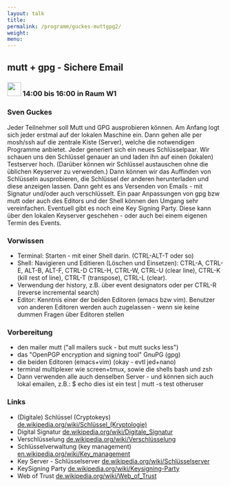 ```yaml
---
layout: talk
title:
permalink: /programm/guckes-muttgpg2/
weight: 
menu:
---
```

## mutt&nbsp;+&nbsp;gpg&nbsp;-&nbsp;Sichere&nbsp;Email

### <img height = "32" src="../../images/workshop.svg"> 14:00 bis 16:00 in Raum W1

### Sven&nbsp;Guckes

Jeder Teilnehmer soll Mutt und GPG ausprobieren können.
Am Anfang logt sich jeder erstmal auf der lokalen Maschine ein.
Dann gehen alle per mosh/ssh auf die zentrale Kiste (Server), welche die notwendigen Programme anbietet.
Jeder generiert sich ein neues Schlüsselpaar.
Wir schauen uns den Schlüssel genauer an und laden ihn auf einen (lokalen) Testserver hoch.
(Darüber können wir Schlüssel austauschen ohne die üblichen Keyserver zu verwenden.)
Dann können wir das Auffinden von Schlüsseln ausprobieren, die Schlüssel der anderen herunterladen und diese anzeigen lassen.
Dann geht es ans Versenden von Emails - mit Signatur und/oder auch verschlüsselt.
Ein paar Anpassungen von gpg bzw mutt oder auch des Editors und der Shell können den Umgang sehr vereinfachen.
Eventuell gibt es noch eine Key Signing Party.
Diese kann über den lokalen Keyserver geschehen - oder auch bei einem eigenen Termin des Events.

### Vorwissen

- Terminal: Starten - mit einer Shell darin. (CTRL-ALT-T oder so)
- Shell: Navigieren und Editieren (Löschen und Einsetzen): CTRL-A, CTRL-E, ALT-B, ALT-F, CTRL-D CTRL-H, CTRL-W, CTRL-U (clear line), CTRL-K (kill rest of line), CTRL-T (transpose), CTRL-L (clear).
- Verwendung der history, z.B. über event designators oder per CTRL-R (reverse incremental search)
- Editor: Kenntnis einer der beiden Editoren (emacs bzw vim). Benutzer von anderen Editoren werden auch zugelassen - wenn sie keine dummen Fragen über Editoren stellen

### Vorbereitung

- den mailer mutt ("all mailers suck - but mutt sucks less")
- das "OpenPGP encryption and signing tool" GnuPG (gpg)
- die beiden Editoren (emacs+vim) (okay - evtl jed+nano)
- terminal multiplexer wie screen+tmux, sowie die shells bash und zsh
- Dann verwenden alle auch denselben Server - und können sich auch lokal emailen, z.B.:
  $ echo dies ist ein test | mutt -s test otheruser

### Links

- (Digitale) Schlüssel (Cryptokeys) <a href="http://de.wikipedia.org/wiki/Schl%C3%BCssel_(Kryptologie)" target="_blank">de.wikipedia.org/wiki/Schlüssel_(Kryptologie)</a>
- Digital Signatur <a href="http://de.wikipedia.org/wiki/Digitale_Signatur" target="_blank">de.wikipedia.org/wiki/Digitale_Signatur</a>
- Verschlüsselung <a href="http://de.wikipedia.org/wiki/Verschl%C3%BCsselung" target="_blank">de.wikipedia.org/wiki/Verschlüsselung</a>
- Schlüsselverwaltung (key management) <a href="http://en.wikipedia.org/wiki/Key_management" target="_blank">en.wikipedia.org/wiki/Key_management</a>
- Key Server - Schlüsselserver <a href="http://de.wikipedia.org/wiki/Schl%C3%BCsselserver" target="_blank">de.wikipedia.org/wiki/Schlüsselserver</a>
- KeySigning Party <a href="http://de.wikipedia.org/wiki/Keysigning-Party" target="_blank">de.wikipedia.org/wiki/Keysigning-Party</a>
- Web of Trust <a href="http://de.wikipedia.org/wiki/Web_of_Trust" target="_blank">de.wikipedia.org/wiki/Web_of_Trust</a>
